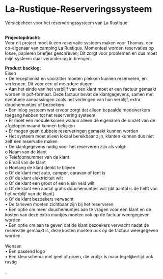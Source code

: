 # La-Rustique-Reserveringssysteem
Versiebeheer voor het reserveringssysteem van La Rustique </br></br>

<strong>Projectopdracht:</strong></br>
Voor dit project moet ik een reservatie systeem maken voor Thomas, een co-eigenaar van camping La Rustique. Momenteel worden reservaties op losse, papieren briefjes geschreven; Dit zorgt voor problemen en dus moet mijn systeem daar verandering in brengen.

<strong>Product backlog:</strong></br>
Eisen<br/>
•	De receptionist en voorzitter moeten plekken kunnen reserveren, en verlengen. Dit voor een of meerdere dagen </br>
•	Aan het einde van het verblijf van een klant moet er een factuur gemaakt worden in pdf-formaat. Deze factuur bevat de klantgegevens, samen met eventuele aanpassingen zoals het verlengen van hun verblijf, extra douchemuntjes of bezoekers</br>
•	Een inlog systeem wat ervoor zorgt dat alleen bepaalde medewerkers toegang hebben tot het reservering systeem</br>
•	Er moet een module komen waarin alleen de eigenaren de omzet van de afgelopen maand kunnen bekijken</br>
•	Er mogen geen dubbele reserveringen gemaakt kunnen worden</br>
•	Het systeem moet alleen lokaal bereikbaar zijn, klanten kunnen dus niet zelf een reservatie maken</br>
•	De klantgegevens nodig voor het reserveren zijn als volgt:</br>
o	Naam van de klant</br>
o	Telefoonnummer van de klant</br>
o	Email van de klant</br>
o	Hoelang de klant denkt te blijven</br>
o	Of de klant met auto, camper, caravan of tent is</br>
o	Of de klant elektriciteit wilt</br>
o	Of de klant een groot of een klein veld wilt</br>
o	Of de klant een aantal gratis douchemuntjes wilt (dit aantal is de helft van het verblijf van de klant)</br>
o	Of de klant bezoekers verwacht</br>
•	De tarieven moeten zichtbaar zijn bij het reserveren</br>
•	Een optie om meer douchemuntjes aan te vragen voor een klant en de kosten van deze extra muntjes moeten ook op de factuur weergegeven worden</br>
•	Een optie om aan te geven dat de klant bezoekers verwacht nadat de reservatie gemaakt is, deze kosten moeten ook op de factuur weergegeven worden.</br></br>
Wensen</br>
•	Een passend logo </br>
•	Een kleurschema met geel of groen, die vrolijk is maar tegelijkertijd ook rustig</br>  
.
